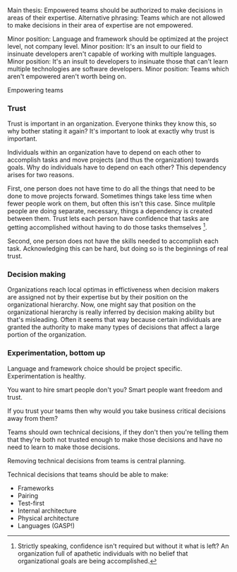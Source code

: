 Main thesis: Empowered teams should be authorized to make decisions in areas of
their expertise.  Alternative phrasing: Teams which are not allowed to make
decisions in their area of expertise are not empowered.

Minor position: Language and framework should be optimized at the project level,
not company level.  Minor position: It's an insult to our field to insinuate
developers aren't capable of working with multiple languages.  Minor position:
It's an insult to developers to insinuate those that can't learn multiple
technologies are software developers.  Minor position: Teams which aren't
empowered aren't worth being on.

Empowering teams


### Trust

Trust is important in an organization. Everyone thinks they know this, so why
bother stating it again? It's important to look at exactly why trust is
important.

Individuals within an organization have to depend on each other to accomplish
tasks and move projects (and thus the organization) towards goals. Why do
individuals have to depend on each other? This dependency arises for two
reasons.

First, one person does not have time to do all the things that need to be done
to move projects forward. Sometimes things take less time when fewer people work
on them, but often this isn't this case. Since mulitple people are doing
separate, necessary, things a dependency is created between them. Trust lets
each person have confidence that tasks are getting accomplished without having
to do those tasks themselves [^1].

Second, one person does not have the skills needed to accomplish each task.
Acknowledging this can be hard, but doing so is the beginnings of real trust.

### Decision making

Organizations reach local optimas in effictiveness when decision makers are
assigned not by their expertise but by their position on the organizational
hierarchy. Now, one might say that position on the organizational hierarchy is
really inferred by decision making ability but that's misleading. Often it seems
that way because certain individuals are granted the authority to make many
types of decisions that affect a large portion of the organization.

### Experimentation, bottom up

Language and framework choice should be project specific. Experimentation is
healthy.

[^1]: Strictly speaking, confidence isn't required but without it what is left?
An organization full of apathetic individuals with no belief that organizational
goals are being accomplished.

You want to hire smart people don't you? Smart people want freedom and trust.

If you trust your teams then why would you take business critical decisions away
from them?

Teams should own technical decisions, if they don't then you're telling them
that they're both not trusted enough to make those decisions and have no need to
learn to make those decisions.

Removing technical decisions from teams is central planning.

Technical decisions that teams should be able to make:

- Frameworks
- Pairing
- Test-first
- Internal architecture
- Physical architecture
- Languages (GASP!)
